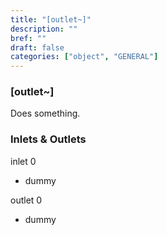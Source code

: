 ```yaml
---
title: "[outlet~]"
description: ""
bref: ""
draft: false
categories: ["object", "GENERAL"]
---
```


### [outlet~]

Does something.

### Inlets & Outlets

inlet 0

 - dummy

outlet 0

 - dummy
 
